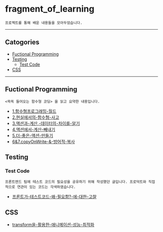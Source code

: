 # fragment_of_learning

```
프로젝트를 통해 배운 내용들을 모아두었습니다.
```

---

## Catogories

- [Fuctional Programming](#fuctional-programming)
- [Testing](#testing)
  - [Test Code](#test-code)
- [CSS](#css)

---

## Fuctional Programming

```
<쏙쏙 들어오는 함수형 코딩> 을 읽고 요약한 내용입니다.
```

- [1.함수형프로그래밍-월드](https://github.com/bgmin2e/fragment_of_learning/blob/main/FunctionalProgramming/1.%ED%95%A8%EC%88%98%ED%98%95%ED%94%84%EB%A1%9C%EA%B7%B8%EB%9E%98%EB%B0%8D-%EC%9B%94%EB%93%9C.md)
- [2.현실에서의-함수형-사고](https://github.com/bgmin2e/fragment_of_learning/blob/main/FunctionalProgramming/2.%ED%98%84%EC%8B%A4%EC%97%90%EC%84%9C%EC%9D%98-%ED%95%A8%EC%88%98%ED%98%95-%EC%82%AC%EA%B3%A0.md)
- [3.액션과-계산,-데이터의-차이를-알기](https://github.com/bgmin2e/fragment_of_learning/blob/main/FunctionalProgramming/3.%EC%95%A1%EC%85%98%EA%B3%BC-%EA%B3%84%EC%82%B0%2C-%EB%8D%B0%EC%9D%B4%ED%84%B0%EC%9D%98-%EC%B0%A8%EC%9D%B4%EB%A5%BC-%EC%95%8C%EA%B8%B0.md)
- [4.액션에서-계산-빼내기](https://github.com/bgmin2e/fragment_of_learning/blob/main/FunctionalProgramming/4.%EC%95%A1%EC%85%98%EC%97%90%EC%84%9C-%EA%B3%84%EC%82%B0-%EB%B9%BC%EB%82%B4%EA%B8%B0.md)
- [5.더-좋은-액션-만들기](https://github.com/bgmin2e/fragment_of_learning/blob/main/FunctionalProgramming/5.%EB%8D%94-%EC%A2%8B%EC%9D%80-%EC%95%A1%EC%85%98-%EB%A7%8C%EB%93%A4%EA%B8%B0.md)
- [6&7.copyOnWrite-&-방어적-복사](https://github.com/bgmin2e/fragment_of_learning/blob/main/FunctionalProgramming/6%267.copyOnWrite-%26-%EB%B0%A9%EC%96%B4%EC%A0%81-%EB%B3%B5%EC%82%AC.md)

## Testing

### Test Code

```
프론트엔드 팀에 테스트 코드의 필요성을 공유하기 위해 작성했던 글입니다. 프로덕트와 직접적으로 연관이 있는 코드는 각색하였습니다.
```

- [프론트가-테스트코드-왜-필요함?-에-대한-고찰](https://github.com/bgmin2e/fragment_of_learning/blob/main/Testing/TestCode/%ED%94%84%EB%A1%A0%ED%8A%B8%EA%B0%80-%ED%85%8C%EC%8A%A4%ED%8A%B8%EC%BD%94%EB%93%9C-%EC%99%9C-%ED%95%84%EC%9A%94%ED%95%A8%3F-%EC%97%90-%EB%8C%80%ED%95%9C-%EA%B3%A0%EC%B0%B0.md)

## CSS

- [transform을-활용한-애니메이션-성능-최적화](https://github.com/bgmin2e/fragment_of_learning/blob/main/CSS/transform%EC%9D%84-%ED%99%9C%EC%9A%A9%ED%95%9C-%EC%95%A0%EB%8B%88%EB%A9%94%EC%9D%B4%EC%85%98-%EC%84%B1%EB%8A%A5-%EC%B5%9C%EC%A0%81%ED%99%94.md)
